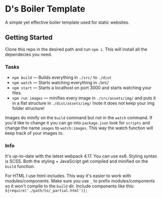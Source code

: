 # D's Boiler Template

A simple yet effective boiler template used for static websites.

## Getting Started

Clone this repo in the desired path and run ```npm i```. This will install all the dependecies you need.

### Tasks

* ```npm build``` — Builds everything in ```./src/``` to ```./dist```
* ```npm watch``` — Starts watching everything in ./src/
* ```npm start``` — Starts a localhost on port 3000 and starts watching your files.
* ```npm run images``` — minifies every image in ```./src/assets/img/``` and puts it in a flat structure in ```./dist/assets/img/``` !note it does not keep your img folder structure!

Images do minify on the ```build``` command but not in the ```watch``` command. If you'd like to change it you can go into ```package.json``` look for ```scripts``` and change the name ```images``` to ```watch:images```. This way the watch function will keep track of your images to.

### Info

It's up-to-date with the latest webpack 4.17. You can use es6. Styling syntax is SCSS. Both the styling + JavaScript get compiled and minified on the ```build``` function.

For HTML I use html-includes. This way it's easier to work with modules/components. Make sure you use ```_``` to prefix modules/components so it won't compile to the ```build``` dir. Include components like this: ```${require('./path/to/_partial.html')};```
